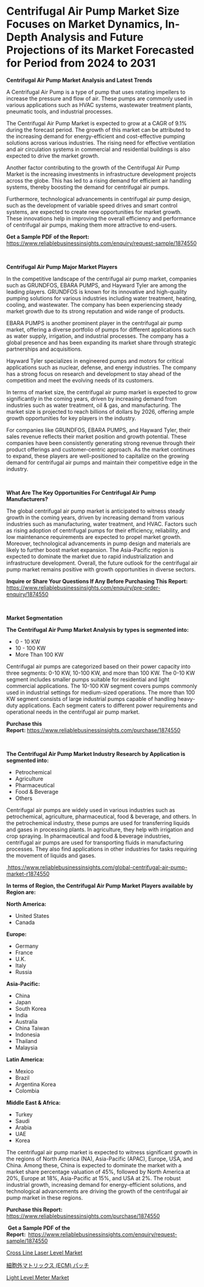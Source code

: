 <p><h1>Centrifugal Air Pump Market Size Focuses on Market Dynamics, In-Depth Analysis and Future Projections of its Market Forecasted for Period from 2024 to 2031</h1></p><p><strong>Centrifugal Air Pump Market Analysis and Latest Trends</strong></p>
<p><p>A Centrifugal Air Pump is a type of pump that uses rotating impellers to increase the pressure and flow of air. These pumps are commonly used in various applications such as HVAC systems, wastewater treatment plants, pneumatic tools, and industrial processes.</p><p>The Centrifugal Air Pump Market is expected to grow at a CAGR of 9.1% during the forecast period. The growth of this market can be attributed to the increasing demand for energy-efficient and cost-effective pumping solutions across various industries. The rising need for effective ventilation and air circulation systems in commercial and residential buildings is also expected to drive the market growth.</p><p>Another factor contributing to the growth of the Centrifugal Air Pump Market is the increasing investments in infrastructure development projects across the globe. This has led to a rising demand for efficient air handling systems, thereby boosting the demand for centrifugal air pumps.</p><p>Furthermore, technological advancements in centrifugal air pump design, such as the development of variable speed drives and smart control systems, are expected to create new opportunities for market growth. These innovations help in improving the overall efficiency and performance of centrifugal air pumps, making them more attractive to end-users.</p></p>
<p><strong>Get a Sample PDF of the Report:&nbsp;</strong> <a href="https://www.reliablebusinessinsights.com/enquiry/request-sample/1874550">https://www.reliablebusinessinsights.com/enquiry/request-sample/1874550</a></p>
<p>&nbsp;</p>
<p><strong>Centrifugal Air Pump Major Market Players</strong></p>
<p><p>In the competitive landscape of the centrifugal air pump market, companies such as GRUNDFOS, EBARA PUMPS, and Hayward Tyler are among the leading players. GRUNDFOS is known for its innovative and high-quality pumping solutions for various industries including water treatment, heating, cooling, and wastewater. The company has been experiencing steady market growth due to its strong reputation and wide range of products.</p><p>EBARA PUMPS is another prominent player in the centrifugal air pump market, offering a diverse portfolio of pumps for different applications such as water supply, irrigation, and industrial processes. The company has a global presence and has been expanding its market share through strategic partnerships and acquisitions.</p><p>Hayward Tyler specializes in engineered pumps and motors for critical applications such as nuclear, defense, and energy industries. The company has a strong focus on research and development to stay ahead of the competition and meet the evolving needs of its customers.</p><p>In terms of market size, the centrifugal air pump market is expected to grow significantly in the coming years, driven by increasing demand from industries such as water treatment, oil & gas, and manufacturing. The market size is projected to reach billions of dollars by 2026, offering ample growth opportunities for key players in the industry.</p><p>For companies like GRUNDFOS, EBARA PUMPS, and Hayward Tyler, their sales revenue reflects their market position and growth potential. These companies have been consistently generating strong revenue through their product offerings and customer-centric approach. As the market continues to expand, these players are well-positioned to capitalize on the growing demand for centrifugal air pumps and maintain their competitive edge in the industry.</p></p>
<p>&nbsp;</p>
<p><strong>What Are The Key Opportunities For Centrifugal Air Pump Manufacturers?</strong></p>
<p><p>The global centrifugal air pump market is anticipated to witness steady growth in the coming years, driven by increasing demand from various industries such as manufacturing, water treatment, and HVAC. Factors such as rising adoption of centrifugal pumps for their efficiency, reliability, and low maintenance requirements are expected to propel market growth. Moreover, technological advancements in pump design and materials are likely to further boost market expansion. The Asia-Pacific region is expected to dominate the market due to rapid industrialization and infrastructure development. Overall, the future outlook for the centrifugal air pump market remains positive with growth opportunities in diverse sectors.</p></p>
<p><strong>Inquire or Share Your Questions If Any Before Purchasing This Report:</strong> <a href="https://www.reliablebusinessinsights.com/enquiry/pre-order-enquiry/1874550">https://www.reliablebusinessinsights.com/enquiry/pre-order-enquiry/1874550</a></p>
<p>&nbsp;</p>
<p><strong>Market Segmentation</strong></p>
<p><strong>The Centrifugal Air Pump Market Analysis by types is segmented into:</strong></p>
<p><ul><li>0 - 10 KW</li><li>10 - 100 KW</li><li>More Than 100 KW</li></ul></p>
<p><p>Centrifugal air pumps are categorized based on their power capacity into three segments: 0-10 KW, 10-100 KW, and more than 100 KW. The 0-10 KW segment includes smaller pumps suitable for residential and light commercial applications. The 10-100 KW segment covers pumps commonly used in industrial settings for medium-sized operations. The more than 100 KW segment consists of large industrial pumps capable of handling heavy-duty applications. Each segment caters to different power requirements and operational needs in the centrifugal air pump market.</p></p>
<p><strong>Purchase this Report:&nbsp;</strong><a href="https://www.reliablebusinessinsights.com/purchase/1874550">https://www.reliablebusinessinsights.com/purchase/1874550</a></p>
<p>&nbsp;</p>
<p><strong>The Centrifugal Air Pump Market Industry Research by Application is segmented into:</strong></p>
<p><ul><li>Petrochemical</li><li>Agriculture</li><li>Pharmaceutical</li><li>Food & Beverage</li><li>Others</li></ul></p>
<p><p>Centrifugal air pumps are widely used in various industries such as petrochemical, agriculture, pharmaceutical, food & beverage, and others. In the petrochemical industry, these pumps are used for transferring liquids and gases in processing plants. In agriculture, they help with irrigation and crop spraying. In pharmaceutical and food & beverage industries, centrifugal air pumps are used for transporting fluids in manufacturing processes. They also find applications in other industries for tasks requiring the movement of liquids and gases.</p></p>
<p><a href="https://www.reliablebusinessinsights.com/global-centrifugal-air-pump-market-r1874550">&nbsp;https://www.reliablebusinessinsights.com/global-centrifugal-air-pump-market-r1874550</a></p>
<p><strong>In terms of Region, the Centrifugal Air Pump Market Players available by Region are:</strong></p>
<p>
    <p> <strong> North America: </strong>
        <ul>
            <li>United States</li>
            <li>Canada</li>
        </ul>
        </p> 
    <p> <strong> Europe: </strong>
        <ul>
            <li>Germany</li>
            <li>France</li>
            <li>U.K.</li>
            <li>Italy</li>
            <li>Russia</li>
        </ul>
        </p> 
    <p> <strong> Asia-Pacific: </strong>
        <ul>
            <li>China</li>
            <li>Japan</li>
            <li>South Korea</li>
            <li>India</li>
            <li>Australia</li>
            <li>China Taiwan</li>
            <li>Indonesia</li>
            <li>Thailand</li>
            <li>Malaysia</li>
        </ul>
        </p> 
    <p> <strong> Latin America: </strong>
        <ul>
            <li>Mexico</li>
            <li>Brazil</li>
            <li>Argentina Korea</li>
            <li>Colombia</li>
        </ul>
        </p> 
    <p> <strong> Middle East & Africa: </strong>
        <ul>
            <li>Turkey</li>
            <li>Saudi</li>
            <li>Arabia</li>
            <li>UAE</li>
            <li>Korea</li>
        </ul>
    </p>
    </p>
<p><p>The centrifugal air pump market is expected to witness significant growth in the regions of North America (NA), Asia-Pacific (APAC), Europe, USA, and China. Among these, China is expected to dominate the market with a market share percentage valuation of 45%, followed by North America at 20%, Europe at 18%, Asia-Pacific at 15%, and USA at 2%. The robust industrial growth, increasing demand for energy-efficient solutions, and technological advancements are driving the growth of the centrifugal air pump market in these regions.</p></p>
<p><strong>Purchase this Report: </strong><a href="https://www.reliablebusinessinsights.com/purchase/1874550">https://www.reliablebusinessinsights.com/purchase/1874550</a></p>
<p>&nbsp;<strong>Get a Sample PDF of the Report:&nbsp;&nbsp;</strong><a href="https://www.reliablebusinessinsights.com/enquiry/request-sample/1874550">https://www.reliablebusinessinsights.com/enquiry/request-sample/1874550</a></p>
<p><strong></strong></p>
<p><p><a href="https://github.com/changoleonlaverguenzanoexiste/Market-Research-Report-List-4/blob/main/cross-line-laser-level-market.md">Cross Line Laser Level Market</a></p><p><a href="https://github.com/RandallRunte2023/Market-Research-Report-List-1/blob/main/3240217160471.md">細胞外マトリックス (ECM) パッチ</a></p><p><a href="https://github.com/dimitrishawkinswaynenp91rgz/Market-Research-Report-List-3/blob/main/light-level-meter-market.md">Light Level Meter Market</a></p></p>